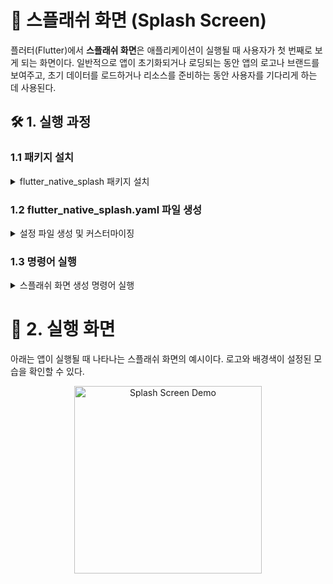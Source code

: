 # 🚀 스플래쉬 화면 (Splash Screen)

플러터(Flutter)에서 **스플래쉬 화면**은 애플리케이션이 실행될 때 사용자가 첫 번째로 보게 되는 화면이다. 일반적으로 앱이 초기화되거나 로딩되는 동안 앱의 로고나 브랜드를 보여주고, 초기 데이터를 로드하거나 리소스를 준비하는 동안 사용자를 기다리게 하는 데 사용된다.

## 🛠️ 1. 실행 과정

### 1.1 패키지 설치
<details>
<summary>flutter_native_splash 패키지 설치</summary>
<div markdown="1">

스플래쉬 화면을 쉽게 구현하기 위해 **flutter_native_splash** 패키지를 사용한다. 패키지 설치는 아래 링크를 통해 가능하다:

- **패키지 링크**: [flutter_native_splash](https://pub.dev/packages/flutter_native_splash)

```yaml
dependencies:
  flutter_native_splash: ^2.0.5
```

</div>
</details>

### 1.2 flutter_native_splash.yaml 파일 생성
<details>
<summary>설정 파일 생성 및 커스터마이징</summary>
<div markdown="1">
공식 문서의 README를 참고하여 flutter_native_splash.yaml 파일을 생성한다. 이 파일에서 스플래쉬 화면에 표시할 로고와 배경색을 설정할 수 있다.

```yaml
flutter_native_splash:
  color: "#ffffff"
  image: assets/images/splash_logo.png
  android: true
  ios: true
```

원하는 로고와 배경색을 설정하여 커스터마이징한다.
</div>
</details>

### 1.3 명령어 실행
<details>
<summary>스플래쉬 화면 생성 명령어 실행</summary>
<div markdown="1">
설정이 완료되면, 아래 명령어를 터미널에 입력하여 스플래쉬 화면을 생성한다:

```bash
flutter pub run flutter_native_splash:create
```
이 명령어를 실행하면 스플래쉬 화면 설정이 자동으로 적용된다.
</div>
</details>

# 🎥 2. 실행 화면
아래는 앱이 실행될 때 나타나는 스플래쉬 화면의 예시이다. 로고와 배경색이 설정된 모습을 확인할 수 있다.

<p align="center">
  <img src="https://github.com/user-attachments/assets/74b3792a-f4ed-4e06-828e-1f54a6f7509f" alt="Splash Screen Demo" width="300">
</p>

